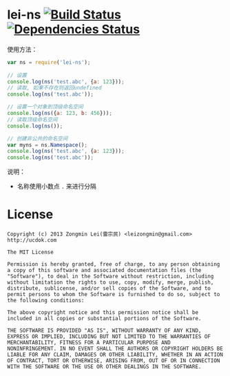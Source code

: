 lei-ns [![Build Status](https://secure.travis-ci.org/leizongmin/node-lei-ns.png?branch=master)](http://travis-ci.org/leizongmin/node-lei-ns) [![Dependencies Status](https://david-dm.org/leizongmin/node-lei-ns.png)](http://david-dm.org/leizongmin/node-lei-ns)
=======

使用方法：

```javascript
var ns = require('lei-ns');
    
// 设置
console.log(ns('test.abc', {a: 123}));
// 读取, 如果不存在则返回undefined
console.log(ns('test.abc'));

// 设置一个对象到顶级命名空间
console.log(ns({a: 123, b: 456}));
// 读取顶级命名空间
console.log(ns());

// 创建非公共的命名空间
var myns = ns.Namespace();
console.log(ns('test.abc', {a: 123}));
console.log(ns('test.abc'));
```

说明：

* 名称使用小数点 `.` 来进行分隔


License
========

```
Copyright (c) 2013 Zongmin Lei(雷宗民) <leizongmin@gmail.com>
http://ucdok.com

The MIT License

Permission is hereby granted, free of charge, to any person obtaining
a copy of this software and associated documentation files (the
"Software"), to deal in the Software without restriction, including
without limitation the rights to use, copy, modify, merge, publish,
distribute, sublicense, and/or sell copies of the Software, and to
permit persons to whom the Software is furnished to do so, subject to
the following conditions:

The above copyright notice and this permission notice shall be
included in all copies or substantial portions of the Software.

THE SOFTWARE IS PROVIDED "AS IS", WITHOUT WARRANTY OF ANY KIND,
EXPRESS OR IMPLIED, INCLUDING BUT NOT LIMITED TO THE WARRANTIES OF
MERCHANTABILITY, FITNESS FOR A PARTICULAR PURPOSE AND
NONINFRINGEMENT. IN NO EVENT SHALL THE AUTHORS OR COPYRIGHT HOLDERS BE
LIABLE FOR ANY CLAIM, DAMAGES OR OTHER LIABILITY, WHETHER IN AN ACTION
OF CONTRACT, TORT OR OTHERWISE, ARISING FROM, OUT OF OR IN CONNECTION
WITH THE SOFTWARE OR THE USE OR OTHER DEALINGS IN THE SOFTWARE.
```